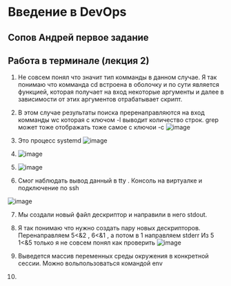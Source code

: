 # Введение в DevOps

##  Сопов Андрей первое задание 


## Работа в терминале (лекция 2)

1. Не совсем понял что значит тип комманды в данном случае. Я так понимаю что комманда cd встроена в оболочку и по сути является функцией, которая получает на вход некоторые аргументы и далее в зависимости от этих аргументов отрабатывает скрипт. 

2. В этом случае результаты поиска преренаправляются на вход комманды wc которая с ключом -l выводит количество строк. grep может тоже отображать тоже самое с ключои -c ![image](https://user-images.githubusercontent.com/5323690/166488786-88dd0578-e371-484f-aa31-b7723503e1c2.png)

3. Это процесс systemd ![image](https://user-images.githubusercontent.com/5323690/166491793-fb120729-04de-40b7-aac8-738e92adef8c.png)

4. ![image](https://user-images.githubusercontent.com/5323690/166502412-71956c0f-f56e-4748-b486-9dc9e55994e4.png)
 
5. ![image](https://user-images.githubusercontent.com/5323690/166503802-8db5fece-23ce-4608-86f8-d89bc5ce0387.png)

6. Смог наблюдать вывод данный в tty . Консоль на виртуалке и подключение по ssh 

![image](https://user-images.githubusercontent.com/5323690/166951537-6d60675b-7498-429e-ba56-e78847d7c059.png)

7. Мы создали новый файл дескриптор и направили в него stdout. 

8. Я так понимаю что нужно создать пару новых дескрипторов. Перенаправляем 5<&2 , 6<&1 , а потом в 1 направляем stderr Из 5 1<&5
   только я не совсем понял как проверить 
   ![image](https://user-images.githubusercontent.com/5323690/167081475-123ea1a6-eb60-4974-86bf-7a5ddf0a11cb.png)

9. Выведется массив переменных среды окружения в конкретной сессии.  Можно вольпользоваться командой env
10. 
